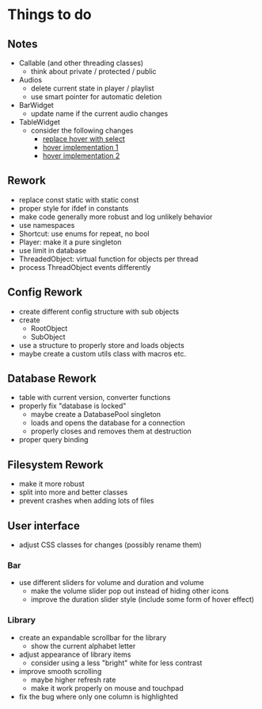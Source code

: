 # Things to do

## Notes
- Callable (and other threading classes)
  - think about private / protected / public
- Audios
  - delete current state in player / playlist
  - use smart pointer for automatic deletion
- BarWidget
  - update name if the current audio changes
- TableWidget
  - consider the following changes
    - [replace hover with select](https://stackoverflow.com/questions/8644367/how-to-highlight-a-row-in-qtablewidget)
    - [hover implementation 1](https://stackoverflow.com/questions/20565930/qtableview-how-can-i-highlight-the-entire-row-for-mouse-hover)
    - [hover implementation 2](https://stackoverflow.com/questions/23111075/how-to-highlight-the-entire-row-on-mouse-hover-in-qtablewidget-qt5)

## Rework
- replace const static with static const
- proper style for ifdef in constants
- make code generally more robust and log unlikely behavior
- use namespaces
- Shortcut: use enums for repeat, no bool
- Player: make it a pure singleton
- use limit in database
- ThreadedObject: virtual function for objects per thread
- process ThreadObject events differently

## Config Rework
- create different config structure with sub objects
- create
  - RootObject
  - SubObject
- use a structure to properly store and loads objects
- maybe create a custom utils class with macros etc.

## Database Rework
- table with current version, converter functions
- properly fix "database is locked"
  - maybe create a DatabasePool singleton
  - loads and opens the database for a connection
  - properly closes and removes them at destruction
- proper query binding

## Filesystem Rework
- make it more robust
- split into more and better classes
- prevent crashes when adding lots of files

## User interface
- adjust CSS classes for changes (possibly rename them)

### Bar
- use different sliders for volume and duration and volume
  - make the volume slider pop out instead of hiding other icons
  - improve the duration slider style (include some form of hover effect)

### Library
- create an expandable scrollbar for the library
  - show the current alphabet letter
- adjust appearance of library items
  - consider using a less "bright" white for less contrast
- improve smooth scrolling
  - maybe higher refresh rate
  - make it work properly on mouse and touchpad
- fix the bug where only one column is highlighted